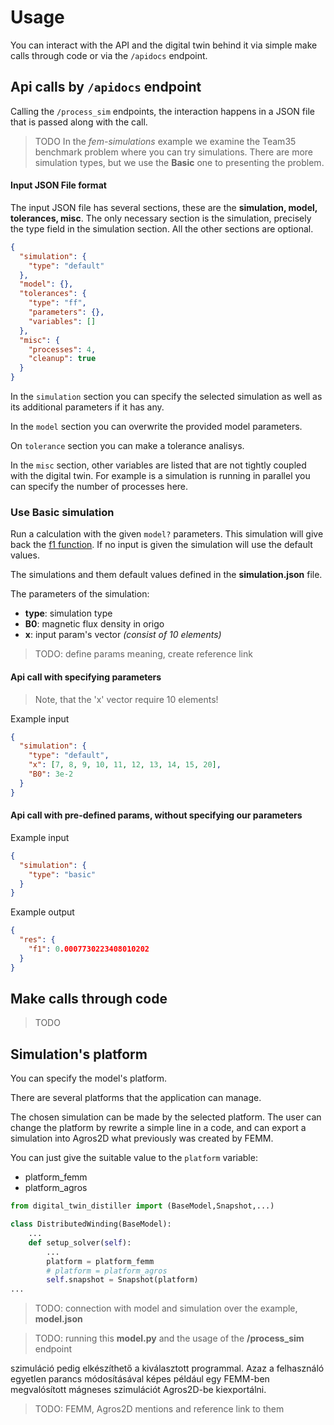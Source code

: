 # Usage

You can interact with the API and the digital twin behind it via simple make calls through code or via the `/apidocs` endpoint.

## Api calls by `/apidocs` endpoint

Calling the `/process_sim` endpoints, the interaction happens in a JSON file that is passed along with the call.

> TODO
> In the *fem-simulations* example we examine the Team35 benchmark problem where you can try simulations.
> There are more simulation types, but we use the **Basic** one to presenting the problem.

#### Input JSON File format

The input JSON file has several sections, these are the **simulation, model, tolerances, misc**. The only necessary section is the simulation, precisely the type field in the simulation section. All the other sections are optional.

```json
{
  "simulation": {
    "type": "default"
  },
  "model": {},
  "tolerances": {
    "type": "ff",
    "parameters": {},
    "variables": []
  },
  "misc": {
    "processes": 4,
    "cleanup": true
  }
}
```

In the `simulation` section you can specify the selected simulation as well as its additional parameters if it has any.

In the `model` section you can overwrite the provided model parameters.

On `tolerance` section you can make a tolerance analisys.

In the `misc` section, other variables are listed that are not tightly coupled with the digital twin. For example is a simulation is running in parallel you can specify the number of processes here.

### Use Basic simulation

Run a calculation with the given `model?` parameters. This simulation will give back
the [f1 function](#link-to-explain-f1-formula). If no input is given the simulation will use the default values.

The simulations and them default values defined in the **simulation.json** file.

The parameters of the simulation:

* **type**: simulation type
* **B0**: magnetic flux density in origo
* **x**: input param's vector *(consist of 10 elements)*

> TODO: define params meaning, create reference link

#### Api call with specifying parameters

> Note, that the 'x' vector require 10 elements!

Example input

```json
{
  "simulation": {
    "type": "default",
    "x": [7, 8, 9, 10, 11, 12, 13, 14, 15, 20],
    "B0": 3e-2
  }
}
```


#### Api call with pre-defined params, without specifying our parameters

Example input

```json
{
  "simulation": {
    "type": "basic"
  }
}
```

Example output

```json
{
  "res": {
    "f1": 0.0007730223408010202
  }
}
```


## Make calls through code
>TODO

## Simulation's platform

You can specify the model's platform.

There are several platforms that the application can manage.

The chosen simulation can be made by the selected platform.
The user can change the platform by rewrite a simple line in a code, and can export a simulation into Agros2D what previously was created by FEMM.

You can just give the suitable value to the `platform` variable:

* platform_femm
* platform_agros

```python
from digital_twin_distiller import (BaseModel,Snapshot,...)

class DistributedWinding(BaseModel):
    ...
    def setup_solver(self):
        ...
        platform = platform_femm
        # platform = platform_agros
        self.snapshot = Snapshot(platform)
...
```

> TODO: connection with model and simulation over the example, **model.json**

> TODO: running this **model.py** and the usage of the **/process_sim** endpoint

szimuláció pedig elkészíthető a kiválasztott programmal. Azaz a felhasználó egyetlen parancs módosításával képes például egy FEMM-ben megvalósított mágneses szimulációt Agros2D-be kiexportálni.

> TODO: FEMM, Agros2D mentions and reference link to them
